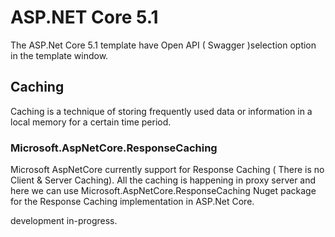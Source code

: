 # ASP.NET Core 5.1
The ASP.Net Core 5.1 template have Open API ( Swagger )selection option in the template window.

## Caching
Caching is a technique of storing frequently used data or information in a local memory for a certain time period. 

### Microsoft.AspNetCore.ResponseCaching
Microsoft AspNetCore currently support for Response Caching ( There is no Client & Server Caching). All the caching is happening in proxy server and here we can use Microsoft.AspNetCore.ResponseCaching Nuget package for the Response Caching implementation in ASP.Net Core.

development in-progress.

